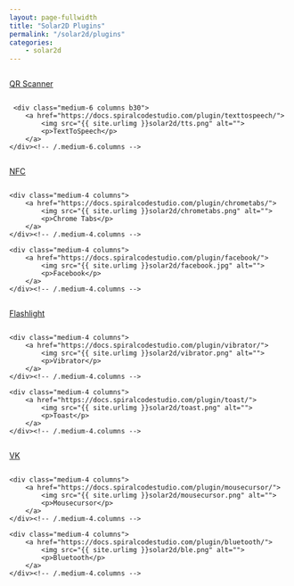 ```yaml
---
layout: page-fullwidth
title: "Solar2D Plugins"
permalink: "/solar2d/plugins"
categories:
    - solar2d
---
```

<!--more-->

<div class="row t60">
    <div class="medium-6 columns b30">
        <a href="https://docs.spiralcodestudio.com/plugin/qrscanner/">
            <img src="{{ site.urlimg }}solar2d/qr.png" alt="">
            <p>QR Scanner</p>
        </a>
    </div><!-- /.medium-6.columns -->

     <div class="medium-6 columns b30">
        <a href="https://docs.spiralcodestudio.com/plugin/texttospeech/">
            <img src="{{ site.urlimg }}solar2d/tts.png" alt="">
            <p>TextToSpeech</p>
        </a>
    </div><!-- /.medium-6.columns -->
</div><!-- /.row -->


<div class="row t30">
    <div class="medium-4 columns">
        <a href="https://docs.spiralcodestudio.com/plugin/nfc/">
            <img src="{{ site.urlimg }}solar2d/nfc.png" alt="">
            <p>NFC</p>
        </a>
    </div><!-- /.medium-4.columns -->

    <div class="medium-4 columns">
        <a href="https://docs.spiralcodestudio.com/plugin/chrometabs/">
            <img src="{{ site.urlimg }}solar2d/chrometabs.png" alt="">
            <p>Chrome Tabs</p>
        </a>
    </div><!-- /.medium-4.columns -->

    <div class="medium-4 columns">
        <a href="https://docs.spiralcodestudio.com/plugin/facebook/">
            <img src="{{ site.urlimg }}solar2d/facebook.jpg" alt="">
            <p>Facebook</p>
        </a>
    </div><!-- /.medium-4.columns -->
</div><!-- /.row -->

<div class="row t30">
    <div class="medium-4 columns">
        <a href="https://docs.spiralcodestudio.com/plugin/flashlight/">
            <img src="{{ site.urlimg }}solar2d/flashlight.png" alt="">
            <p>Flashlight</p>
        </a>
    </div><!-- /.medium-4.columns -->

    <div class="medium-4 columns">
        <a href="https://docs.spiralcodestudio.com/plugin/vibrator/">
            <img src="{{ site.urlimg }}solar2d/vibrator.png" alt="">
            <p>Vibrator</p>
        </a>
    </div><!-- /.medium-4.columns -->

    <div class="medium-4 columns">
        <a href="https://docs.spiralcodestudio.com/plugin/toast/">
            <img src="{{ site.urlimg }}solar2d/toast.png" alt="">
            <p>Toast</p>
        </a>
    </div><!-- /.medium-4.columns -->
</div><!-- /.row -->

<div class="row t30">
    <div class="medium-4 columns">
        <a href="https://docs.spiralcodestudio.com/plugin/vk/">
            <img src="{{ site.urlimg }}solar2d/vk.png" alt="">
            <p>VK</p>
        </a>
    </div><!-- /.medium-4.columns -->

    <div class="medium-4 columns">
        <a href="https://docs.spiralcodestudio.com/plugin/mousecursor/">
            <img src="{{ site.urlimg }}solar2d/mousecursor.png" alt="">
            <p>Mousecursor</p>
        </a>
    </div><!-- /.medium-4.columns -->

    <div class="medium-4 columns">
        <a href="https://docs.spiralcodestudio.com/plugin/bluetooth/">
            <img src="{{ site.urlimg }}solar2d/ble.png" alt="">
            <p>Bluetooth</p>
        </a>
    </div><!-- /.medium-4.columns -->
</div><!-- /.row -->
